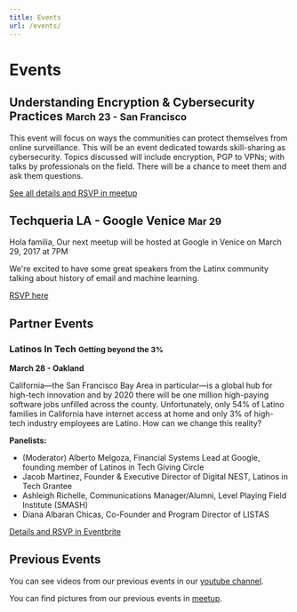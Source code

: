 ```yaml
---
title: Events
url: /events/
---
```


# Events


## Understanding Encryption & Cybersecurity Practices <small>March 23 - San Francisco</small>


This event will focus on ways the communities can protect themselves from
online surveillance. This will be an event dedicated towards skill-sharing as
cybersecurity. Topics discussed will include encryption, PGP to VPNs; with talks by
professionals on the field. There will be a chance to meet them and ask them questions.


[See all details and RSVP in meetup](https://www.meetup.com/Latinos-in-Tech-Bay-Area/events/237736844/)

## Techqueria LA - Google Venice <small>Mar 29</small>

Hola familia,
Our next meetup will be hosted at Google in Venice on March 29, 2017 at 7PM

We're excited to have some great speakers from the Latinx community talking about history of email and machine learning.

[RSVP here](https://www.eventbrite.com/e/techqueria-la-march-2017-meetup-tickets-32802779998)

<!--No events planned yet for the future, join our [meetup](http://www.meetup.com/Latin-s-in-Tech-Bay-Area) to receive information when available. -->

## Partner Events

### Latinos In Tech <small>Getting beyond the 3%</small>
**March 28 - Oakland**

California—the San Francisco Bay Area in particular—is a global hub for
high-tech innovation and by 2020 there will be one million high-paying software
jobs unfilled across the county. Unfortunately, only 54% of Latino families in
California have internet access at home and only 3% of high-tech industry
employees are Latino. How can we change this reality?

**Panelists:**
- (Moderator) Alberto Melgoza, Financial Systems Lead at Google, founding member of Latinos in Tech Giving Circle
- Jacob Martinez, Founder & Executive Director of Digital NEST, Latinos in Tech Grantee
- Ashleigh Richelle, Communications Manager/Alumni, Level Playing Field Institute (SMASH)
- Diana Albaran Chicas, Co-Founder and Program Director of LISTAS


[Details and RSVP in Eventbrite](https://www.eventbrite.com/e/latinos-in-tech-getting-beyond-the-3-tickets-32340530397)

## Previous Events

You can see videos from our previous events in our [youtube channel](https://www.youtube.com/channel/UCUhXR0BOgyqrS1E_Sr4PVjQ).

You can find pictures from our previous events in [meetup](https://www.meetup.com/Latinos-in-Tech-Bay-Area/photos/).

